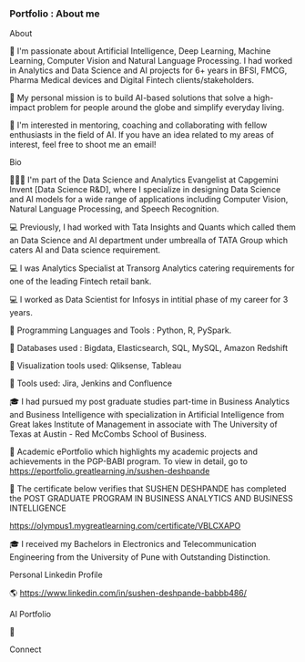 ### Portfolio : About me

<!--
**26SDD/26SDD** is a ✨ _special_ ✨ repository because its `README.md` (this file) appears on your GitHub profile.

Here are some ideas to get you started:

- 🔭 I’m currently working on ...
- 🌱 I’m currently learning ...
- 👯 I’m looking to collaborate on ...
- 🤔 I’m looking for help with ...
- 💬 Ask me about ...
- 📫 How to reach me: ...
- 😄 Pronouns: ...
- ⚡ Fun fact: ...
-->
About

🔭 I'm passionate about Artificial Intelligence, Deep Learning, Machine Learning, Computer Vision and Natural Language Processing. I had worked in Analytics and Data Science and AI projects for 6+ years in BFSI, FMCG, Pharma Medical devices and Digital Fintech clients/stakeholders.

💬 My personal mission is to build AI-based solutions that solve a high-impact problem for people around the globe and simplify everyday living.

👯 I'm interested in mentoring, coaching and collaborating with fellow enthusiasts in the field of AI. If you have an idea related to my areas of interest, feel free to shoot me an email!

Bio

👨🏻‍💻 I'm part of the Data Science and Analytics Evangelist at Capgemini Invent [Data Science R&D], where I specialize in designing Data Science and AI models for a wide range of applications including Computer Vision, Natural Language Processing, and Speech Recognition. 

💻 Previously, I had worked with Tata Insights and Quants which called them an Data Science and AI department under umbrealla of TATA Group which caters AI and Data science requirement. 

💻 I was Analytics Specialist at Transorg Analytics catering requirements for one of the leading Fintech retail bank.

💻 I worked as Data Scientist for Infosys in intitial phase of my career for 3 years.

🌱 Programming Languages and Tools : Python, R, PySpark.

🌱 Databases used : Bigdata, Elasticsearch, SQL, MySQL, Amazon Redshift

🌱 Visualization tools used: Qliksense, Tableau

🌱 Tools used: Jira, Jenkins and Confluence


🎓  I had pursued my post graduate studies part-time in Business Analytics and Business Intelligence with specialization in Artificial Intelligence from Great lakes Institute of Management in associate with The University of Texas at Austin - Red McCombs School of Business.

💼 Academic ePortfolio which highlights my academic projects and achievements in the PGP-BABI program. To view in detail, go to      https://eportfolio.greatlearning.in/sushen-deshpande

💼 The certificate below verifies that SUSHEN DESHPANDE has completed the POST GRADUATE PROGRAM IN BUSINESS ANALYTICS AND BUSINESS INTELLIGENCE

https://olympus1.mygreatlearning.com/certificate/VBLCXAPO

🎓 I received my Bachelors in Electronics and Telecommunication Engineering from the University of Pune with Outstanding Distinction.

Personal Linkedin Profile

🌎 https://www.linkedin.com/in/sushen-deshpande-babbb486/

AI Portfolio

 💼

Connect  
 
